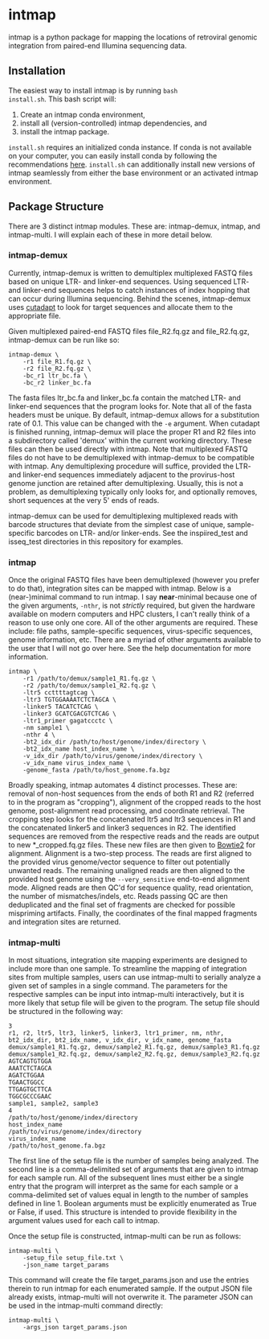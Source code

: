 # intmap

intmap is a python package for mapping the locations of retroviral genomic integration from paired-end Illumina sequencing data.

## Installation
The easiest way to install intmap is by running <code>bash install.sh</code>. This bash script will:

1. Create an intmap conda environment,
2. install all (version-controlled) intmap dependencies, and
3. install the intmap package.

<code>install.sh</code> requires an initialized conda instance. If conda is not available on your computer, you can easily install conda by following the recommendations [here](https://mamba.readthedocs.io/en/latest/installation/mamba-installation.html). <code>install.sh</code> can additionally install new versions of intmap seamlessly from either the base environment or an activated intmap environment.

## Package Structure
There are 3 distinct intmap modules. These are: intmap-demux, intmap, and intmap-multi. I will explain each of these in more detail below.

### intmap-demux
Currently, intmap-demux is written to demultiplex multiplexed FASTQ files based on unique LTR- and linker-end sequences. Using sequenced LTR- and linker-end sequences helps to catch instances of index hopping that can occur during Illumina sequencing. Behind the scenes, intmap-demux uses [cutadapt](https://cutadapt.readthedocs.io/en/stable/#) to look for target sequences and allocate them to the appropriate file.

Given multiplexed paired-end FASTQ files file_R2.fq.gz and file_R2.fq.gz, intmap-demux can be run like so:

```
intmap-demux \
    -r1 file_R1.fq.gz \
    -r2 file_R2.fq.gz \
    -bc_r1 ltr_bc.fa \
    -bc_r2 linker_bc.fa
```

The fasta files ltr_bc.fa and linker_bc.fa contain the matched LTR- and linker-end sequences that the program looks for. Note that all of the fasta headers must be unique. By default, intmap-demux allows for a substitution rate of 0.1. This value can be changed with the <code>-e</code> argument. When cutadapt is finished running, intmap-demux will place the proper R1 and R2 files into a subdirectory called 'demux' within the current working directory. These files can then be used directly with intmap. Note that multiplexed FASTQ files do not have to be demultiplexed with intmap-demux to be compatible with intmap. Any demultiplexing procedure will suffice, provided the LTR- and linker-end sequences immediately adjacent to the provirus-host genome junction are retained after demultiplexing. Usually, this is not a problem, as demultiplexing typically only looks for, and optionally removes, short sequences at the very 5' ends of reads.

intmap-demux can be used for demultiplexing multiplexed reads with barcode structures that deviate from the simplest case of unique, sample-specific barcodes on LTR- and/or linker-ends. See the inspiired_test and isseq_test directories in this repository for examples.

### intmap

Once the original FASTQ files have been demultiplexed (however you prefer to do that), integration sites can be mapped with intmap. Below is a (near-)minimal command to run intmap. I say <b>near</b>-minimal because one of the given arguments, <code>-nthr</code>, is not <i>strictly</i> required, but given the hardware available on modern computers and HPC clusters, I can't really think of a reason to use only one core. All of the other arguments are required. These include: file paths, sample-specific sequences, virus-specific sequences, genome information, etc. There are a myriad of other arguments available to the user that I will not go over here. See the help documentation for more information.

```
intmap \
    -r1 /path/to/demux/sample1_R1.fq.gz \
    -r2 /path/to/demux/sample1_R2.fq.gz \
    -ltr5 ccttttagtcag \
    -ltr3 TGTGGAAAATCTCTAGCA \
    -linker5 TACATCTCAG \
    -linker3 GCATCGACGTCTCAG \
    -ltr1_primer gagatccctc \
    -nm sample1 \
    -nthr 4 \
    -bt2_idx_dir /path/to/host/genome/index/directory \
    -bt2_idx_name host_index_name \
    -v_idx_dir /path/to/virus/genome/index/directory \
    -v_idx_name virus_index_name \
    -genome_fasta /path/to/host_genome.fa.bgz
```

Broadly speaking, intmap automates 4 distinct processes. These are: removal of non-host sequences from the ends of both R1 and R2 (referred to in the program as "cropping"), alignment of the cropped reads to the host genome, post-alignment read processing, and coordinate retrieval. The cropping step looks for the concatenated ltr5 and ltr3 sequences in R1 and the concatenated linker5 and linker3 sequences in R2. The identified sequences are removed from the respective reads and the reads are output to new *_cropped.fq.gz files. These new files are then given to [Bowtie2](https://bowtie-bio.sourceforge.net/bowtie2/index.shtml) for alignment. Alignment is a two-step process. The reads are first aligned to the provided virus genome/vector sequence to filter out potentially unwanted reads. The remaining unaligned reads are then aligned to the provided host genome using the <code>--very_sensitive</code> end-to-end alignment mode. Aligned reads are then QC'd for sequence quality, read orientation, the number of mismatches/indels, etc. Reads passing QC are then deduplicated and the final set of fragments are checked for possible mispriming artifacts. Finally, the coordinates of the final mapped fragments and integration sites are returned.

### intmap-multi
In most situations, integration site mapping experiments are designed to include more than one sample. To streamline the mapping of integration sites from multiple samples, users can use intmap-multi to serially analyze a given set of samples in a single command. The parameters for the respective samples can be input into intmap-multi interactively, but it is more likely that setup file will be given to the program. The setup file should be structured in the following way:

```
3
r1, r2, ltr5, ltr3, linker5, linker3, ltr1_primer, nm, nthr, bt2_idx_dir, bt2_idx_name, v_idx_dir, v_idx_name, genome_fasta
demux/sample1_R1.fq.gz, demux/sample2_R1.fq.gz, demux/sample3_R1.fq.gz
demux/sample1_R2.fq.gz, demux/sample2_R2.fq.gz, demux/sample3_R2.fq.gz
AGTCAGTGTGGA
AAATCTCTAGCA
AGATCTGGAA
TGAACTGGCC
TTGAGTGCTTCA
TGGCGCCCGAAC
sample1, sample2, sample3
4
/path/to/host/genome/index/directory
host_index_name
/path/to/virus/genome/index/directory
virus_index_name
/path/to/host_genome.fa.bgz
```

The first line of the setup file is the number of samples being analyzed. The second line is a comma-delimited set of arguments that are given to intmap for each sample run. All of the subsequent lines must either be a single entry that the program will interpret as the same for each sample or a comma-delimited set of values equal in length to the number of samples defined in line 1. Boolean arguments must be explicitly enumerated as True or False, if used. This structure is intended to provide flexibility in the argument values used for each call to intmap.

Once the setup file is constructed, intmap-multi can be run as follows:

```
intmap-multi \
    -setup_file setup_file.txt \
    -json_name target_params
```

This command will create the file target_params.json and use the entries therein to run intmap for each enumerated sample. If the output JSON file already exists, intmap-multi will not overwrite it. The parameter JSON can be used in the intmap-multi command directly:

```
intmap-multi \
    -args_json target_params.json
```